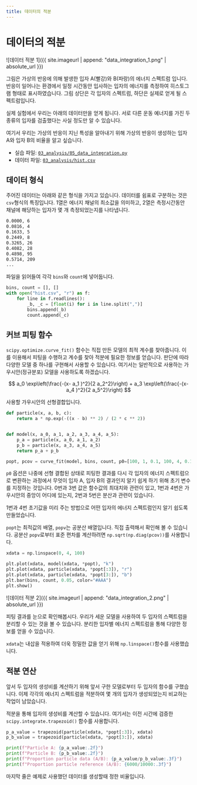 ```yaml
---
title: 데이터의 적분
---
```


# 데이터의 적분

<!-- 데이터 생성 프로그램
```python
import matplotlib.pyplot as plt
import numpy as np


a = np.random.normal(1, 0.2, 6000)
b = np.random.normal(2, 0.6, 10000)
bins_a = np.linspace(0, 4, 50)
fig, (ax1, ax2) = plt.subplots(2, 1, sharex=True)
ax1.hist(a, bins_a, color="r", alpha=0.5)
ax1.hist(b, bins_a, color="b", alpha=0.5)
ax1.grid(True)
count, bins, ignored = ax2.hist(np.concatenate((a, b)), bins_a, color="#AAA")
ax2.grid(True)
ax2.set_xlim(0, 4)
with open("hist.txt", "w") as f:
    output = ""
    for b, c in zip(bins, count):
        output += f"{b:.4f}, {int(c):d}\n"
    f.write(output)
plt.show()
```
-->

![데이터 적분 1]({{ site.imageurl | append: "data_integration_1.png" | absolute_url }})

그림은 가상의 반응에 의해 발생한 입자 A(빨강)와 B(파랑)의 에너지 스펙트럼 입니다. 반응이 일어나는 환경에서 일정 시간동안 입사하는 입자의 에너지를 측정하여 히스토그램 형태로 표시하였습니다. 그림 상단은 각 입자의 스펙트럼, 하단은 실제로 얻게 될 스펙트럼입니다.

실제 실험에서 우리는 아래의 데이터만을 얻게 됩니다. 서로 다른 운동 예너지를 가진 두 종류의 입자를 검출했다는 사실 정도만 알 수 있습니다.

여기서 우리는 가상의 반응이 지닌 특성을 알아내기 위해 가상의 반응이 생성하는 입자 A와 입자 B의 비율을 알고 싶습니다.

- 실습 파일: [`03_analysis/05_data_integration.py`](https://github.com/CNU-Computer-Physics/Example-and-Practice/blob/main/03_analysis/05_data_integration.py)
- 데이터 파일: [`03_analysis/hist.csv`](https://github.com/CNU-Computer-Physics/Example-and-Practice/blob/main/03_analysis/hist.csv)

## 데이터 형식

주어진 데이터는 아래와 같은 형식을 가지고 있습니다. 데이터를 쉼표로 구분하는 것은 `csv`형식의 특징입니다. 1열은 에너지 채널의 최소값을 의미하고, 2열은 측정시간동안 채널에 해당하는 입자가 몇 개 측정되었는지를 나타냅니다.

```txt
0.0000, 6
0.0816, 4
0.1633, 5
0.2449, 8
0.3265, 26
0.4082, 28
0.4898, 95
0.5714, 209
...
```

파일을 읽어들여 각각 `bins`와 `count`에 넣어둡니다.

```python
bins, count = [], []
with open("hist.csv", "r") as f:
    for line in f.readlines():
        _b, _c = [float(i) for i in line.split(",")]
        bins.append(_b)
        count.append(_c)
```

## 커브 피팅 함수

`scipy.optimize.curve_fit()` 함수는 직접 만든 모델의 최적 계수를 찾아줍니다. 이를 이용해서 피팅을 수행하고 계수를 찾아 적분에 필요한 정보를 얻습니다. 판단에 따라 다양한 모델 중 하나를 구현해서 사용할 수 있습니다. 여기서는 일반적으로 사용하는 가우시안(정규분포) 모델을 사용하도록 하겠습니다.

$$ a_0 \exp\left(\frac{-(x- a_1 )^2}{2 a_2^2}\right) + a_3 \exp\left(\frac{-(x- a_4 )^2}{2 a_5^2}\right) $$

사용할 가우시안의 선형결합입니다.

```python
def particle(x, a, b, c):
    return a * np.exp(-((x - b) ** 2) / (2 * c ** 2))


def model(x, a_0, a_1, a_2, a_3, a_4, a_5):
    p_a = particle(x, a_0, a_1, a_2)
    p_b = particle(x, a_3, a_4, a_5)
    return p_a + p_b

popt, pcov = curve_fit(model, bins, count, p0=[100, 1, 0.1, 100, 4, 0.1])
```

`p0` 옵션은 나중에 선형 결합된 상태로 피팅한 결과를 다시 각 입자의 에너지 스펙트럼으로 변환하는 과정에서 무엇이 입자 A, 입자 B의 결과인지 알기 쉽게 하기 위해 초기 변수를 지정하는 것입니다. 0번과 3번 값은 함수값의 최대치와 관련이 있고, 1번과 4번은 가우시안의 중앙이 어디에 있는지, 2번과 5번은 분산과 관련이 있습니다.

1번과 4번 초기값을 미리 주는 방법으로 어떤 입자의 에너지 스펙트럼인지 알기 쉽도록 만들었습니다.

`popt`는 최적값의 배열, `popv`는 공분산 배열입니다. 직접 출력해서 확인해 볼 수 있습니다. 공분산 `popv`로부터 표준 편차를 계산하려면 `np.sqrt(np.diag(pcov))`를 사용합니다.


```python
xdata = np.linspace(0, 4, 100)

plt.plot(xdata, model(xdata, *popt), "k")
plt.plot(xdata, particle(xdata, *popt[:3]), "r")
plt.plot(xdata, particle(xdata, *popt[3:]), "b")
plt.bar(bins, count, 0.05, color="#AAA")
plt.show()
```

![데이터 적분 2]({{ site.imageurl | append: "data_integration_2.png" | absolute_url }})

피팅 결과를 눈으로 확인해봅시다. 우리가 세운 모델을 사용하여 두 입자의 스펙트럼을 분리할 수 있는 것을 볼 수 있습니다. 분리한 입자별 에너지 스펙트럼을 통해 다양한 정보를 얻을 수 있습니다.

`xdata`는 내삽을 적용하여 더욱 정밀한 값을 얻기 위해 `np.linspace()`함수를 사용했습니다.

## 적분 연산

앞서 두 입자의 생성비를 계산하기 위해 앞서 구한 모델로부터 두 입자의 함수를 구했습니다. 이제 각각의 에너지 스펙트럼을 적분하여 몇 개의 입자가 생성되었는지 비교하는 작업이 남았습니다.

적분을 통해 입자의 생성비를 계산할 수 있습니다. 여기서는 이전 시간에 검증한 `scipy.integrate.trapezoid()` 함수를 사용합니다.

```python
p_a_value = trapezoid(particle(xdata, *popt[:3]), xdata)
p_b_value = trapezoid(particle(xdata, *popt[3:]), xdata)

print(f"Particle A: {p_a_value:.2f}")
print(f"Particle B: {p_b_value:.2f}")
print(f"Proportion particle data (A/B): {p_a_value/p_b_value:.3f}")
print(f"Proportion particle reference (A/B): {6000/10000:.3f}")
```

마지막 줄은 예제로 사용했던 데이터를 생성할때 정한 비율입니다.
